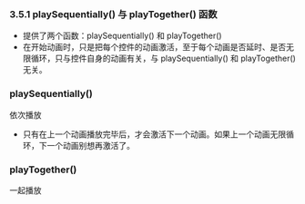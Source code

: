 ### 3.5.1 playSequentially() 与 playTogether() 函数

- 提供了两个函数：playSequentially() 和 playTogether()
- 在开始动画时，只是把每个控件的动画激活，至于每个动画是否延时、是否无限循环，只与控件自身的动画有关，与 playSequentially() 和 playTogether() 无关。
### playSequentially()
依次播放
- 只有在上一个动画播放完毕后，才会激活下一个动画。如果上一个动画无限循环，下一个动画别想再激活了。

### playTogether()
一起播放